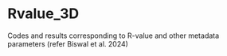 # Rvalue_3D
Codes and results corresponding to R-value and other metadata parameters (refer Biswal et al. 2024) 
